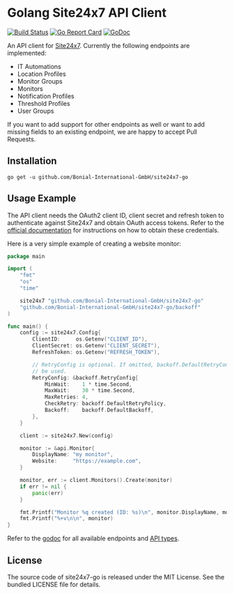 Golang Site24x7 API Client
==========================

[![Build Status](https://travis-ci.org/Bonial-International-GmbH/site24x7-go.svg?branch=master)](https://travis-ci.org/Bonial-International-GmbH/site24x7-go)
[![Go Report Card](https://goreportcard.com/badge/github.com/Bonial-International-GmbH/site24x7-go?style=flat)](https://goreportcard.com/report/github.com/Bonial-International-GmbH/site24x7-go)
[![GoDoc](https://godoc.org/github.com/Bonial-International-GmbH/site24x7-go?status.svg)](https://godoc.org/github.com/Bonial-International-GmbH/site24x7-go)

An API client for [Site24x7](https://www.site24x7.com). Currently the following
endpoints are implemented:

* IT Automations
* Location Profiles
* Monitor Groups
* Monitors
* Notification Profiles
* Threshold Profiles
* User Groups

If you want to add support for other endpoints as well or want to add missing
fields to an existing endpoint, we are happy to accept Pull Requests.

Installation
------------

```
go get -u github.com/Bonial-International-GmbH/site24x7-go
```

Usage Example
-------------

The API client needs the OAuth2 client ID, client secret and refresh token to
authenticate against Site24x7 and obtain OAuth access tokens. Refer to the
[official documentation](https://www.site24x7.com/help/api/#authentication) for
instructions on how to obtain these credentials.

Here is a very simple example of creating a website monitor:

```go
package main

import (
	"fmt"
	"os"
	"time"

	site24x7 "github.com/Bonial-International-GmbH/site24x7-go"
	"github.com/Bonial-International-GmbH/site24x7-go/backoff"
)

func main() {
	config := site24x7.Config{
		ClientID:     os.Getenv("CLIENT_ID"),
		ClientSecret: os.Getenv("CLIENT_SECRET"),
		RefreshToken: os.Getenv("REFRESH_TOKEN"),

		// RetryConfig is optional. If omitted, backoff.DefaultRetryConfig will
		// be used.
		RetryConfig: &backoff.RetryConfig{
			MinWait:    1 * time.Second,
			MaxWait:    30 * time.Second,
			MaxRetries: 4,
			CheckRetry: backoff.DefaultRetryPolicy,
			Backoff:    backoff.DefaultBackoff,
		},
	}

	client := site24x7.New(config)

	monitor := &api.Monitor{
		DisplayName: "my monitor",
		Website:     "https://example.com",
	}

	monitor, err := client.Monitors().Create(monitor)
	if err != nil {
		panic(err)
	}

	fmt.Printf("Monitor %q created (ID: %s)\n", monitor.DisplayName, monitor.MonitorID)
	fmt.Printf("%+v\n\n", monitor)
}
```

Refer to the
[godoc](https://godoc.org/github.com/Bonial-International-GmbH/site24x7-go) for
all available endpoints and
[API types](https://godoc.org/github.com/Bonial-International-GmbH/site24x7-go/api).

License
-------

The source code of site24x7-go is released under the MIT License. See the
bundled LICENSE file for details.
